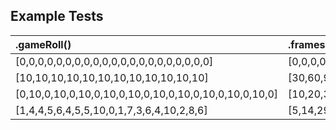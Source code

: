 ## Example Tests ##

| .gameRoll() |.framesArray|.score() | 
| :------------- | :------------- | :----: |
| [0,0,0,0,0,0,0,0,0,0,0,0,0,0,0,0,0,0,0,0,0] | [0,0,0,0,0,0,0,0,0,0] | 0 |
| [10,10,10,10,10,10,10,10,10,10,10,10] | [30,60,90,120,150,180,210,240,270,300]| 300 |
| [0,10,0,10,0,10,0,10,0,10,0,10,0,10,0,10,0,10,0,10,0] | [10,20,30,40,50,60,70,80,90,100] | 100 |
| [1,4,4,5,6,4,5,5,10,0,1,7,3,6,4,10,2,8,6] | [5,14,29,49,60,61,77,97,117,133] | 133 |